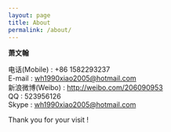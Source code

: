 ```yaml
---
layout: page
title: About
permalink: /about/
---
```


**萧文翰**  

电话(Mobile) : +86 1582293237  
E-mail : wh1990xiao2005@hotmail.com  
新浪微博(Weibo) : http://weibo.com/206090953  
QQ : 523956126  
Skype : wh1990xiao2005@hotmail.com  
  
Thank you for your visit !


